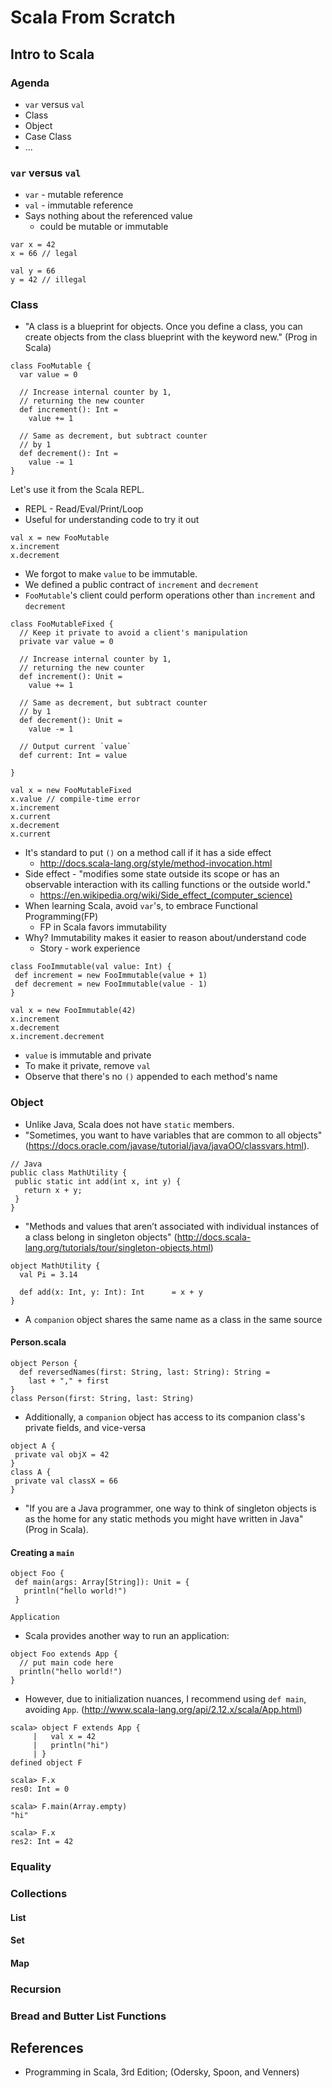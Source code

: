 # Scala From Scratch 

## Intro to Scala

### Agenda

* `var` versus `val`
* Class
* Object
* Case Class
* ...

### `var` versus `val`

* `var` - mutable reference
* `val` - immutable reference
* Says nothing about the referenced value
  * could be mutable or immutable

```
var x = 42
x = 66 // legal

val y = 66
y = 42 // illegal
```

### Class

* "A class is a blueprint for objects. Once you define a class, 
   you can create objects from the class blueprint with the 
   keyword new." (Prog in Scala)

```
class FooMutable {
  var value = 0

  // Increase internal counter by 1, 
  // returning the new counter
  def increment(): Int = 
    value += 1

  // Same as decrement, but subtract counter
  // by 1
  def decrement(): Int = 
    value -= 1
}
```

Let's use it from the Scala REPL.

* REPL - Read/Eval/Print/Loop
* Useful for understanding code to try it out

```
val x = new FooMutable
x.increment
x.decrement
```

* We forgot to make `value` to be immutable.
 * We defined a public contract of `increment` and `decrement`
 * `FooMutable`'s client could perform operations
    other than `increment` and `decrement`


```
class FooMutableFixed {
  // Keep it private to avoid a client's manipulation
  private var value = 0

  // Increase internal counter by 1,
  // returning the new counter
  def increment(): Unit =
    value += 1

  // Same as decrement, but subtract counter
  // by 1
  def decrement(): Unit =
    value -= 1

  // Output current `value`
  def current: Int = value

}
```

```
val x = new FooMutableFixed
x.value // compile-time error
x.increment
x.current
x.decrement
x.current
```

* It's standard to put `()` on a method call if it has a side effect
  * http://docs.scala-lang.org/style/method-invocation.html
* Side effect - "modifies some state outside its scope or has an 
  observable interaction with its calling functions or the outside world."
  - https://en.wikipedia.org/wiki/Side_effect_(computer_science)
* When learning Scala, avoid `var`'s, to embrace Functional Programming(FP)
  * FP in Scala favors immutability 
* Why? Immutability makes it easier to reason about/understand code
  * Story - work experience

``` 
class FooImmutable(val value: Int) {
 def increment = new FooImmutable(value + 1)
 def decrement = new FooImmutable(value - 1) 
}
```

```
val x = new FooImmutable(42)
x.increment
x.decrement
x.increment.decrement
```

* `value` is immutable and private
* To make it private, remove `val` 
* Observe that there's no `()` appended to each method's name

### Object

* Unlike Java, Scala does not have `static` members.
* "Sometimes, you want to have variables that are common to all objects" 
  (https://docs.oracle.com/javase/tutorial/java/javaOO/classvars.html).

```
// Java
public class MathUtility {
 public static int add(int x, int y) {
   return x + y;
 }
}
```

* "Methods and values that aren’t associated with individual instances of a class belong in singleton objects"
  (http://docs.scala-lang.org/tutorials/tour/singleton-objects.html)

```
object MathUtility {
  val Pi = 3.14

  def add(x: Int, y: Int): Int      = x + y
}
```

* A `companion` object shares the same name as a class in the same source

#### Person.scala

```
object Person {
  def reversedNames(first: String, last: String): String = 
    last + "," + first
}
class Person(first: String, last: String) 
```
* Additionally, a `companion` object has access to its companion 
  class's private fields, and vice-versa

```
object A {
 private val objX = 42
}
class A {
 private val classX = 66
}
```
 
* "If you are a Java programmer, one way to think of singleton objects is
   as the home for any static methods you might have written in Java" (Prog in Scala).

#### Creating a `main`

```
object Foo {
 def main(args: Array[String]): Unit = {
   println("hello world!")
 }
```

`Application`

* Scala provides another way to run an application:

```
object Foo extends App {
  // put main code here
  println("hello world!")
}
```

* However, due to initialization nuances, I recommend using `def main`, avoiding
  `App`. (http://www.scala-lang.org/api/2.12.x/scala/App.html)

```
scala> object F extends App {
     |   val x = 42
     |   println("hi")
     | }
defined object F

scala> F.x
res0: Int = 0

scala> F.main(Array.empty)
"hi"

scala> F.x
res2: Int = 42
```


### Equality


### Collections

#### List

#### Set

#### Map

### Recursion

### Bread and Butter List Functions

### 


###

## References

* Programming in Scala, 3rd Edition; (Odersky, Spoon, and Venners)